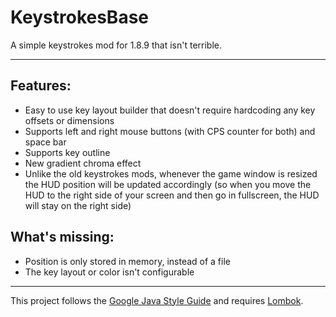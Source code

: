 # KeystrokesBase
A simple keystrokes mod for 1.8.9 that isn't terrible.

***

## Features:
* Easy to use key layout builder that doesn't require hardcoding any key offsets or dimensions
* Supports left and right mouse buttons (with CPS counter for both) and space bar
* Supports key outline
* New gradient chroma effect
* Unlike the old keystrokes mods, whenever the game window is resized the HUD position will be updated accordingly (so when you move the HUD to the right side of your screen and then go in fullscreen, the HUD will stay on the right side)

## What's missing:
* Position is only stored in memory, instead of a file
* The key layout or color isn't configurable

***

This project follows the [Google Java Style Guide](http://google.github.io/styleguide/javaguide.html) and requires [Lombok](https://projectlombok.org/).
